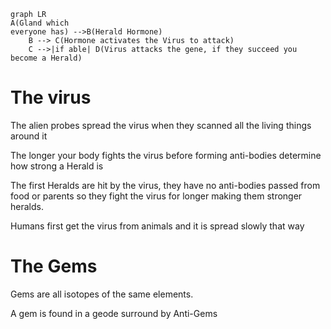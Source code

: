 ``` mermaid
graph LR
A(Gland which
everyone has) -->B(Herald Hormone)
    B --> C(Hormone activates the Virus to attack)
    C -->|if able| D(Virus attacks the gene, if they succeed you become a Herald)
```

# The virus

The alien probes spread the virus when they scanned all the living things around it

The longer your body fights the virus before forming anti-bodies determine how strong a Herald is

The first Heralds are hit by the virus, they have no anti-bodies passed from food or parents so they fight the virus for longer making them stronger heralds.

Humans first get the virus from animals and it is spread slowly that way

# The Gems

Gems are all isotopes of the same elements. 

A gem is found in a geode surround by Anti-Gems







